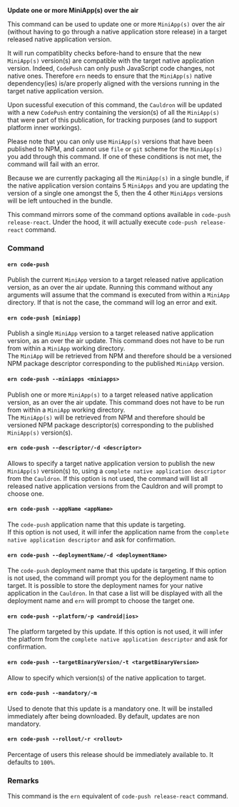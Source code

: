 **Update one or more MiniApp(s) over the air**

This command can be used to update one or more `MiniApp(s)` over the air (without having to go through a native application store release) in a target released native application version. 

It will run compatiblity checks before-hand to ensure that the new `MiniApp(s)` version(s) are compatible with the target native application version. Indeed, `CodePush` can only push JavaScript code changes, not native ones. Therefore `ern` needs to ensure that the `MiniApp(s)` native dependency(ies) is/are properly aligned with the versions running in the target native application version. 

Upon sucessful execution of this command, the `Cauldron` will be updated with a new `CodePush` entry containing the version(s) of all the `MiniApp(s)` that were part of this publication, for tracking purposes (and to support platform inner workings).

Please note that you can only use `MiniApp(s)` versions that have been published to NPM, and cannot use `file` or `git` scheme for the `MiniApp(s)` you add through this command. If one of these conditions is not met, the command will fail with an error.

Because we are currently packaging all the `MiniApp(s)` in a single bundle, if the native application version contains 5 `MiniApps` and you are updating the version of a single one amongst the 5, then the 4 other `MiniApps` versions will be left untouched in the bundle.

This command mirrors some of the command options available in `code-push release-react`. Under the hood, it will actually execute `code-push release-react` command. 

### Command

#### `ern code-push`

Publish the current `MiniApp` version to a target released native application version, as an over the air update.
Running this command without any arguments will assume that the command is executed from within a `MiniApp` directory. If that is not the case, the command will log an error and exit.  

#### `ern code-push [miniapp]`

Publish a single `MiniApp` version to a target released native application version, as an over the air update.
This command does not have to be run from within a `MiniApp` working directory.  
The `MiniApp` will be retrieved from NPM and therefore should be a versioned NPM package descriptor corresponding to the published `MiniApp` version.  

#### `ern code-push --miniapps <miniapps>`

Publish one or more `MiniApp(s)` to a target released native application version, as an over the air update.
This command does not have to be run from within a `MiniApp` working directory.  
The `MiniApp(s)` will be retrieved from NPM and therefore should be versioned NPM package descriptor(s) corresponding to the published `MiniApp(s)` version(s). 

#### `ern code-push --descriptor/-d <descriptor>`

Allows to specify a target native application version to publish the new `MiniApp(s)` version(s) to, using a `complete native application descriptor` from the `Cauldron`. 
If this option is not used, the command will list all released native application versions from the Cauldron and will prompt to choose one.

#### `ern code-push --appName <appName>`

The `code-push` application name that this update is targeting.  
If this option is not used, it will infer the application name from the `complete native application descriptor` and ask for confirmation.

#### `ern code-push --deploymentName/-d <deploymentName>`

The `code-push` deployment name that this update is targeting. 
If this option is not used, the command will prompt you for the deployment name to target. It is possible to store the deployment names for your native application in the `Cauldron`. In that case a list will be displayed with all the deployment name and `ern` will prompt to choose the target one.

#### `ern code-push --platform/-p <android|ios>`

The platform targeted by this update. If this option is not used, it will infer the platform from the `complete native application descriptor` and ask for confirmation.

#### `ern code-push --targetBinaryVersion/-t <targetBinaryVersion>`

Allow to specify which version(s) of the native application to target.

#### `ern code-push --mandatory/-m` 

Used to denote that this update is a mandatory one. It will be installed immediately after being downloaded. By default, updates are non mandatory.

#### `ern code-push --rollout/-r <rollout>`

Percentage of users this release should be immediately available to. It defaults to `100%`.

### Remarks

This command is the `ern` equivalent of `code-push release-react` command.